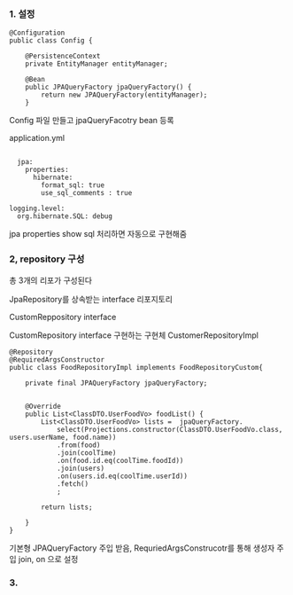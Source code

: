 ### 1. 설정
```
@Configuration
public class Config {

	@PersistenceContext
	private EntityManager entityManager;

	@Bean
	public JPAQueryFactory jpaQueryFactory() {
		return new JPAQueryFactory(entityManager);
	}
```

Config 파일 만들고 jpaQueryFacotry bean 등록


application.yml
```

  jpa:
    properties:
      hibernate:
        format_sql: true
        use_sql_comments : true

logging.level:
  org.hibernate.SQL: debug
```
jpa properties show sql 처리하면 자동으로 구현해줌 


### 2, repository 구성

총 3개의 리포가 구성된다

JpaRepository를 상속받는 interface 리포지토리

CustomReppository interface

CustomRepository interface 구현하는 구현체 CustomerRepositoryImpl

```
@Repository
@RequiredArgsConstructor
public class FoodRepositoryImpl implements FoodRepositoryCustom{

	private final JPAQueryFactory jpaQueryFactory;


	@Override
	public List<ClassDTO.UserFoodVo> foodList() {
		List<ClassDTO.UserFoodVo> lists =  jpaQueryFactory.
			select(Projections.constructor(ClassDTO.UserFoodVo.class, users.userName, food.name))
			.from(food)
			.join(coolTime)
			.on(food.id.eq(coolTime.foodId))
			.join(users)
			.on(users.id.eq(coolTime.userId))
			.fetch()
			;

		return lists;

	}
}
```

기본형 JPAQueryFactory 주입 받음, RequriedArgsConstrucotr를 통해 생성자 주입
join, on 으로 설정


### 3. 